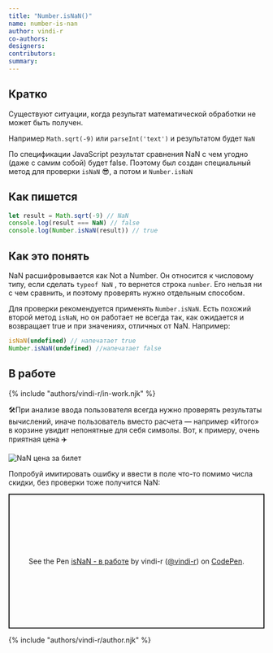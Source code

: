 ```yaml
---
title: "Number.isNaN()"
name: number-is-nan
author: vindi-r
co-authors:
designers:
contributors:
summary:
---
```


## Кратко

Существуют ситуации, когда результат математической обработки не может быть получен.

Например `Math.sqrt(-9)` или `parseInt('text')` и результатом будет `NaN`

По спецификации JavaScript результат сравнения NaN с чем угодно (даже с самим собой) будет false. Поэтому был создан специальный метод для проверки `isNaN` 😎, а потом и `Number.isNaN`

## Как пишется

```js
let result = Math.sqrt(-9) // NaN
console.log(result === NaN) // false
console.log(Number.isNaN(result)) // true
```

## Как это понять

NaN расшифровывается как Not a Number. Он относится к числовому типу, если сделать `typeof NaN` , то вернется строка `number`. Его нельзя ни с чем сравнить, и поэтому проверять нужно отдельным способом.

Для проверки рекомендуется применять `Number.isNaN`. Есть похожий второй метод `isNaN`, но он работает не всегда так, как ожидается и возвращает true и при значениях, отличных от NaN. Например:

```js
isNaN(undefined) // напечатает true
Number.isNaN(undefined) //напечатает false
```

## В работе

{% include "authors/vindi-r/in-work.njk" %}

🛠При анализе ввода пользователя всегда нужно проверять результаты вычислений, иначе пользователь вместо расчета — например «Итого» в корзине увидит непонятные для себя символы. Вот, к примеру, очень приятная цена ✈️

![NaN цена за билет](</assets/images/posts/number-is-nan/Number.isNaN().png>)

Попробуй имитировать ошибку и ввести в поле что-то помимо числа скидки, без проверки тоже получится NaN:

<p class="codepen" data-height="265" data-theme-id="light" data-default-tab="js,result" data-user="vindi-r" data-slug-hash="XQPBGG" style="height: 265px; box-sizing: border-box; display: flex; align-items: center; justify-content: center; border: 2px solid; margin: 1em 0; padding: 1em;" data-pen-title="isNaN - в работе">
  <span>See the Pen <a href="https://codepen.io/vindi-r/pen/XQPBGG">
  isNaN - в работе</a> by vindi-r (<a href="https://codepen.io/vindi-r">@vindi-r</a>)
  on <a href="https://codepen.io">CodePen</a>.</span>
</p>
<script async src="https://static.codepen.io/assets/embed/ei.js"></script>

{% include "authors/vindi-r/author.njk" %}
